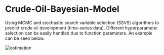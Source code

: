# Crude-Oil-Bayesian-Model

Using MCMC and stochastic search variable selection (SSVS) algorithms to predict crude oil development (time-series data). Different hyperparameter selection can be easily handled due to function parameters. An example can be seen below.

![estimation](https://user-images.githubusercontent.com/83647658/146004603-c4dab479-0ef3-4a8d-a80d-73582b1b29b5.JPG)
